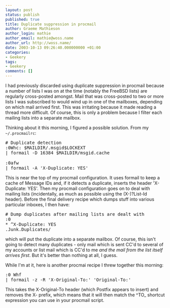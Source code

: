 ```yaml
---
layout: post
status: publish
published: true
title: Duplicate suppression in procmail
author: Graeme Mathieson
author_login: mathie
author_email: mathie@woss.name
author_url: http://woss.name/
date: 2003-10-13 09:26:40.000000000 +01:00
categories:
- Geekery
tags:
- Geekery
comments: []
---
```

<p>I had previously discarded using duplicate suppression in procmail because a number of lists I was on at the time (notably the FreeBSD lists) are regularly cross-posted amongst.  Mail that was cross-posted to two or more lists I was subscribed to would wind up in one of the mailboxes, depending on which mail arrived first.  This was irritating because it made reading a thread more difficult.  Of course, this is only a problem because I filter each mailing lists into a separate mailbox.</p>

<p>Thinking about it this morning, I figured a possible solution.  From my <code>~/.procmailrc</code>:</p>

<pre># Duplicate detection
:0Whc: $MAILDIR/.msgid$LOCKEXT
| formail -D 16384 $MAILDIR/msgid.cache

:0afw
| formail -A 'X-Duplicate: YES'</pre>

<p>This is near the top of my procmail configuration.  It uses formail to keep a cache of Message IDs and, if it detects a duplicate, inserts the header 'X-Duplicate: YES'.  Then my procmail configuration goes on to deal with mailing lists (incidentally, as much as possible using the (X-)?List-Id header).  Before the final delivery recipe which dumps stuff into various particular inboxes, I then have:</p>

<pre># Dump duplicates after mailing lists are dealt with
:0
* ^X-Duplicate: YES
.Junk.Duplicates/</pre>

<p>which will put the duplicate into a separate mailbox.  Of course, this isn't going to detect many duplicates - only mail which is sent CC'd to several of my accounts or list mail which is CC'd to me <em>and the mail from the list itself arrives first</em>.  But it's better than nothing at all, I guess.</p>

<p>While I'm at it, here is another procmai recipe I threw together this morning:</p>

<pre>:0 Whf
| formail -z -R 'X-Original-To:' 'Original-To:'</pre>

<p>This takes the X-Original-To header (which Postfix appears to insert) and removes the X- prefix, which means that it will then match the ^TO_ shortcut expression you can use in your procmail script.</p>
